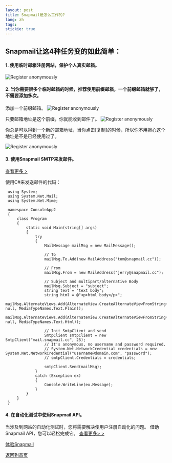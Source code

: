 ```yaml
---
layout: post
title: Snapmail是怎么工作的?
lang: zh
tags: 
stickie: true
---
```


## Snapmail让这4种任务变的如此简单：

#### 1. 使用临时邮箱注册网站，保护个人真实邮箱。
![Register anonymously]({{site.hosturl}}/assets/post_resource/snapmail.gif)

#### 2. 当你需要很多个临时邮箱的时候，推荐使用前缀邮箱，一个前缀邮箱就够了，不需要添加多次。
添加一个前缀邮箱。 
![Register anonymously]({{site.hosturl}}/assets/post_resource/how_it_works/prefix_email1.jpg)

只要邮箱地址是这个前缀，你就能收到邮件了。
![Register anonymously]({{site.hosturl}}/assets/post_resource/how_it_works/prefix_email2.jpg)

你总是可以得到一个新的邮箱地址，当你点击[复制]的时候，所以你不用担心这个地址是不是已经使用过了。

![Register anonymously]({{site.hosturl}}/assets/post_resource/how_it_works/prefix_email3.jpg)
#### 3. 使用Snapmail SMTP来发邮件。
<a target='_blank' href="https://www.snapmail.cc/blog/zh/2019/11/30/snapmail-smtp.html">查看更多 ></a>

使用C#来发送邮件的代码：    

     using System;
     using System.Net.Mail;
     using System.Net.Mime;
     
     namespace ConsoleApp2
     {
         class Program
         {
             static void Main(string[] args)
             {
                 try
                 {
                     MailMessage mailMsg = new MailMessage();
     
                     // To
                     mailMsg.To.Add(new MailAddress("tom@snapmail.cc"));
     
                     // From
                     mailMsg.From = new MailAddress("jerry@snapmail.cc");
     
                     // Subject and multipart/alternative Body
                     mailMsg.Subject = "subject";
                     string text = "text body";
                     string html = @"<p>html body</p>";
                     mailMsg.AlternateViews.Add(AlternateView.CreateAlternateViewFromString(text, null, MediaTypeNames.Text.Plain));
                     mailMsg.AlternateViews.Add(AlternateView.CreateAlternateViewFromString(html, null, MediaTypeNames.Text.Html));
     
                     // Init SmtpClient and send
                     SmtpClient smtpClient = new SmtpClient("mail.snapmail.cc", 25);
                     // It's anonymous, no username and password required.
                     // System.Net.NetworkCredential credentials = new System.Net.NetworkCredential("username@domain.com", "password");
                     // smtpClient.Credentials = credentials;
     
                     smtpClient.Send(mailMsg);
                 }
                 catch (Exception ex)
                 {
                     Console.WriteLine(ex.Message);
                 }
             }
         }
     }    

#### 4. 在自动化测试中使用Snapmail API。
当涉及到网站的自动化测试时，您将需要解决使用户注册自动化的问题。
借助Snapmail API，您可以轻松完成它。 
<a target='_blank' href="https://www.snapmail.cc/blog/zh/2020/01/05/automation-test.html">查看更多> ></a>

<a target="_blank" href="https://www.snapmail.cc"><i class="fa fa-envelope a"></i> 体验Snapmail </a>

<a href="https://www.snapmail.cc/blog/"><i class="fa fa-arrow-circle-left"></i> 返回到首页 </a>